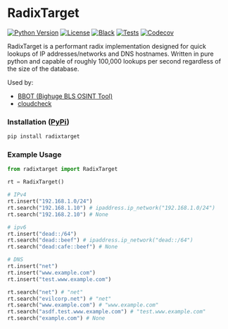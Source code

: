# RadixTarget

[![Python Version](https://img.shields.io/badge/python-3.9+)](https://www.python.org) [![License](https://img.shields.io/badge/license-GPLv3.svg)](https://github.com/blacklanternsecurity/radixtarget/blob/master/LICENSE) [![Black](https://img.shields.io/badge/code%20style-black-000000.svg)](https://github.com/psf/black) [![Tests](https://github.com/blacklanternsecurity/radixtarget/actions/workflows/tests.yml/badge.svg?branch=stable)](https://github.com/blacklanternsecurity/radixtarget/actions?query=workflow%3A"tests") [![Codecov](https://codecov.io/gh/blacklanternsecurity/radixtarget/branch/dev/graph/badge.svg?token=IR5AZBDM5K)](https://codecov.io/gh/blacklanternsecurity/radixtarget)

RadixTarget is a performant radix implementation designed for quick lookups of IP addresses/networks and DNS hostnames. Written in pure python and capable of roughly 100,000 lookups per second regardless of the size of the database.

Used by:
- [BBOT (Bighuge BLS OSINT Tool)](https://github.com/blacklanternsecurity/bbot)
- [cloudcheck](https://github.com/blacklanternsecurity/cloudcheck)

### Installation ([PyPi](https://pypi.org/project/radixtarget/))

```bash
pip install radixtarget
```

### Example Usage

```python
from radixtarget import RadixTarget

rt = RadixTarget()

# IPv4
rt.insert("192.168.1.0/24")
rt.search("192.168.1.10") # ipaddress.ip_network("192.168.1.0/24")
rt.search("192.168.2.10") # None

# ipv6
rt.insert("dead::/64")
rt.search("dead::beef") # ipaddress.ip_network("dead::/64")
rt.search("dead:cafe::beef") # None

# DNS
rt.insert("net")
rt.insert("www.example.com")
rt.insert("test.www.example.com")

rt.search("net") # "net"
rt.search("evilcorp.net") # "net"
rt.search("www.example.com") # "www.example.com"
rt.search("asdf.test.www.example.com") # "test.www.example.com"
rt.search("example.com") # None
```